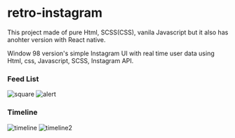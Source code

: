 # retro-instagram

This project made of pure Html, SCSS(CSS), vanila Javascript but it also has anohter version with React native.

Window 98 version's simple Instagram UI with real time user data using Html, css, Javascript, SCSS, Instagram API.

### Feed List
![square](https://user-images.githubusercontent.com/35230852/85909122-1f540480-b7cd-11ea-9175-4e5ba365abc5.png)
![alert](https://user-images.githubusercontent.com/35230852/85909138-3135a780-b7cd-11ea-929f-89eed7584c91.png)


### Timeline
![timeline](https://user-images.githubusercontent.com/35230852/85909147-3c88d300-b7cd-11ea-85ba-95be5aa1f402.png)
![timeline2](https://user-images.githubusercontent.com/35230852/85909154-427eb400-b7cd-11ea-9c86-e86fb62e0bcf.png)

